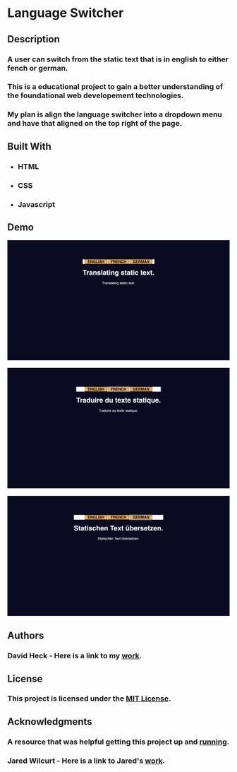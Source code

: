 # Language Switcher  


## Description  

### A user can switch from the static text that is in english to either fench or german.

### This is a educational project to gain a better understanding of the foundational web developement technologies.

### My plan is align the language switcher into a dropdown menu and have that aligned on the top right of the page.


## Built With    

* ### HTML
* ### CSS
* ### Javascript


## Demo

![English is the default state.](/screenshots/english-default.png)

![French](/screenshots/french.png)

![German](/screenshots/german.png)  


## Authors   

### David Heck - Here is a link to my [work](https://github.com/heckdavid).


## License   

### This project is licensed under the [MIT License](https://opensource.org/license/mit).


## Acknowledgments  

### A resource that was helpful getting this project up and [running](https://www.youtube.com/watch?v=7IGse7u_GPI).

### Jared Wilcurt - Here is a link to Jared's [work](https://github.com/thejaredwilcurt).
